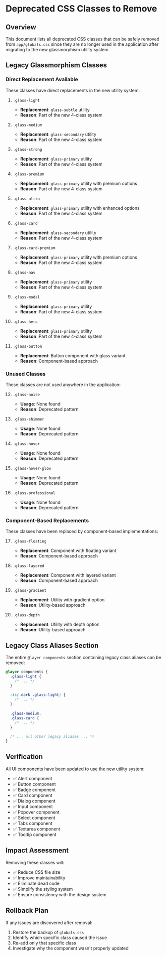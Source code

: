 # Deprecated CSS Classes to Remove

## Overview
This document lists all deprecated CSS classes that can be safely removed from `app/globals.css` since they are no longer used in the application after migrating to the new glassmorphism utility system.

## Legacy Glassmorphism Classes

### Direct Replacement Available
These classes have direct replacements in the new utility system:

1. `.glass-light` 
   - **Replacement**: `glass-subtle` utility
   - **Reason**: Part of the new 4-class system

2. `.glass-medium`
   - **Replacement**: `glass-secondary` utility
   - **Reason**: Part of the new 4-class system

3. `.glass-strong`
   - **Replacement**: `glass-primary` utility
   - **Reason**: Part of the new 4-class system

4. `.glass-premium`
   - **Replacement**: `glass-primary` utility with premium options
   - **Reason**: Part of the new 4-class system

5. `.glass-ultra`
   - **Replacement**: `glass-primary` utility with enhanced options
   - **Reason**: Part of the new 4-class system

6. `.glass-card`
   - **Replacement**: `glass-secondary` utility
   - **Reason**: Part of the new 4-class system

7. `.glass-card-premium`
   - **Replacement**: `glass-primary` utility with premium options
   - **Reason**: Part of the new 4-class system

8. `.glass-nav`
   - **Replacement**: `glass-primary` utility
   - **Reason**: Part of the new 4-class system

9. `.glass-modal`
   - **Replacement**: `glass-primary` utility
   - **Reason**: Part of the new 4-class system

10. `.glass-hero`
    - **Replacement**: `glass-primary` utility
    - **Reason**: Part of the new 4-class system

11. `.glass-button`
    - **Replacement**: Button component with glass variant
    - **Reason**: Component-based approach

### Unused Classes
These classes are not used anywhere in the application:

12. `.glass-noise`
    - **Usage**: None found
    - **Reason**: Deprecated pattern

13. `.glass-shimmer`
    - **Usage**: None found
    - **Reason**: Deprecated pattern

14. `.glass-hover`
    - **Usage**: None found
    - **Reason**: Deprecated pattern

15. `.glass-hover-glow`
    - **Usage**: None found
    - **Reason**: Deprecated pattern

16. `.glass-professional`
    - **Usage**: None found
    - **Reason**: Deprecated pattern

### Component-Based Replacements
These classes have been replaced by component-based implementations:

17. `.glass-floating`
    - **Replacement**: Component with floating variant
    - **Reason**: Component-based approach

18. `.glass-layered`
    - **Replacement**: Component with layered variant
    - **Reason**: Component-based approach

19. `.glass-gradient`
    - **Replacement**: Utility with gradient option
    - **Reason**: Utility-based approach

20. `.glass-depth`
    - **Replacement**: Utility with depth option
    - **Reason**: Utility-based approach

## Legacy Class Aliases Section
The entire `@layer components` section containing legacy class aliases can be removed:

```css
@layer components {
  .glass-light {
    /* ... */
  }
  
  :is(.dark .glass-light) {
    /* ... */
  }
  
  .glass-medium,
  .glass-card {
    /* ... */
  }
  
  /* ... all other legacy aliases ... */
}
```

## Verification
All UI components have been updated to use the new utility system:
- ✅ Alert component
- ✅ Button component
- ✅ Badge component
- ✅ Card component
- ✅ Dialog component
- ✅ Input component
- ✅ Popover component
- ✅ Select component
- ✅ Tabs component
- ✅ Textarea component
- ✅ Tooltip component

## Impact Assessment
Removing these classes will:
- ✅ Reduce CSS file size
- ✅ Improve maintainability
- ✅ Eliminate dead code
- ✅ Simplify the styling system
- ✅ Ensure consistency with the design system

## Rollback Plan
If any issues are discovered after removal:
1. Restore the backup of `globals.css`
2. Identify which specific class caused the issue
3. Re-add only that specific class
4. Investigate why the component wasn't properly updated